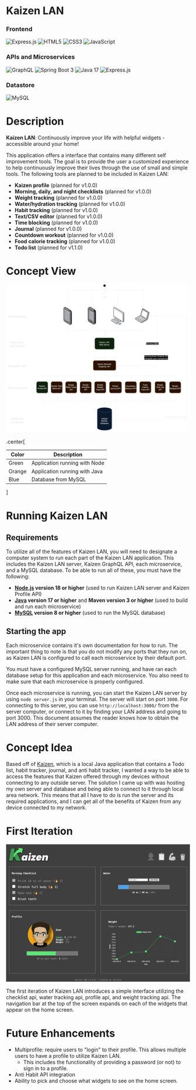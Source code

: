 # Kaizen LAN

### Frontend
![Express.js](https://img.shields.io/badge/express.js-%23404d59.svg?style=for-the-badge&logo=express&logoColor=%2361DAFB)
![HTML5](https://img.shields.io/badge/html5-%23E34F26.svg?style=for-the-badge&logo=html5&logoColor=white)
![CSS3](https://img.shields.io/badge/css3-%231572B6.svg?style=for-the-badge&logo=css3&logoColor=white)
![JavaScript](https://img.shields.io/badge/javascript-%23323330.svg?style=for-the-badge&logo=javascript&logoColor=%23F7DF1E)

### APIs and Microservices

![GraphQL](https://img.shields.io/badge/-GraphQL-E10098?style=for-the-badge&logo=graphql&logoColor=white)
![Spring Boot 3](https://img.shields.io/badge/spring_boot_3-%236DB33F.svg?style=for-the-badge&logo=spring-boot&logoColor=white)
![Java 17](https://img.shields.io/badge/java_17-%23ED8B00.svg?style=for-the-badge&logo=openjdk&logoColor=white)
![Express.js](https://img.shields.io/badge/express.js-%23404d59.svg?style=for-the-badge&logo=express&logoColor=%2361DAFB)

### Datastore
![MySQL](https://img.shields.io/badge/mysql-%2300f.svg?style=for-the-badge&logo=mysql&logoColor=white)

# Description

**Kaizen LAN**: Continuously improve your life with helpful widgets - accessible around your home! 

This application offers a interface that contains many different self improvement tools. The goal is to provide the user a customized experience to help continuously improve their lives through the use of small and simple tools. The following tools are planned to be included in Kaizen LAN:
- **Kaizen profile** (planned for v1.0.0)
- **Morning, daily, and night checklists** (planned for v1.0.0)
- **Weight tracking** (planned for v1.0.0)
- **Water/hydration tracking** (planned for v1.0.0)
- **Habit tracking** (planned for v1.0.0)
- **Text/CSV editor** (planned for v1.0.0)
- **Time blocking** (planned for v1.0.0)
- **Journal** (planned for v1.0.0)
- **Countdown workout** (planned for v1.0.0)
- **Food calorie tracking** (planned for v1.0.0)
- **Todo list** (planned for v1.1.0)

# Concept View

![Concept View](./readme%20assets/Concept.png)

.center[

| Color  | Description |
| ------------- | ------------- |
| Green  | Application running with Node  |
| Orange  | Application running with Java  |
| Blue  | Database from MySQL  |

]

# Running Kaizen LAN

## Requirements

To utilize all of the features of Kaizen LAN, you will need to designate a computer system to run each part of the Kaizen LAN application. This includes the Kaizen LAN server, Kaizen GraphQL API, each microservice, and a MySQL database. To be able to run all of these, you must have the following:
- **[Node.js](https://nodejs.org/en) version 18 or higher** (used to run Kaizen LAN server and Kaizen Profile API)
- **[Java](https://openjdk.org/projects/jdk/) version 17 or higher** and **Maven version 3 or higher** (used to build and run each microservice)
- **[MySQL](https://www.mysql.com/) version 8 or higher** (used to run the MySQL database)

## Starting the app

Each microservice contains it's own documentation for how to run. The important thing to note is that you do not modify any ports that they run on, as Kaizen LAN is configured to call each microservice by their default port.

You must have a configured MySQL server running, and have ran each database setup for this application and each microservice. You also need to make sure that each microservice is properly configured.

Once each microservice is running, you can start the Kaizen LAN server by using `node server.js` in your terminal. The server will start on port `3000`. For connecting to this server, you can use `http://localhost:3000/` from the server computer, or connect to it by finding your LAN address and going to port 3000. This document assumes the reader knows how to obtain the LAN address of their server computer.

# Concept Idea

Based off of [Kaizen](https://github.com/narlock/Kaizen), which is a local Java application that contains a Todo list, habit tracker, journal, and anti habit tracker, I wanted a way to be able to access the features that Kaizen offered through my devices without connecting to any outside server. The solution I came up with was hosting my own server and database and being able to connect to it through local area network. This means that all I have to do is run the server and its required applications, and I can get all of the benefits of Kaizen from any device connected to my network.

# First Iteration

![First Iteration](./readme%20assets/Interface.png)

The first iteration of Kaizen LAN introduces a simple interface utilizing the checklist api, water tracking api, profile api, and weight tracking api. The navigation bar at the top of the screen expands on each of the widgets that appear on the home screen.

# Future Enhancements
- Multiprofile: require users to "login" to their profile. This allows multiple users to have a profile to utilize Kaizen LAN.
    - This includes the functionality of providing a password (or not) to sign in to a profile.
- Anti Habit API integration
- Ability to pick and choose what widgets to see on the home screen.